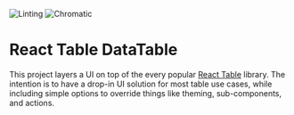 ![Linting](https://github.com/crossroadscx/datatable/actions/workflows/linting.yml/badge.svg) ![Chromatic](https://github.com/crossroadscx/datatable/actions/workflows/chromatic.yml/badge.svg)
# React Table DataTable

This project layers a UI on top of the every popular [React Table](https://react-table.tanstack.com/) library. The intention is to have a drop-in UI solution for most table use cases, while including simple options to override things like theming, sub-components, and actions.
